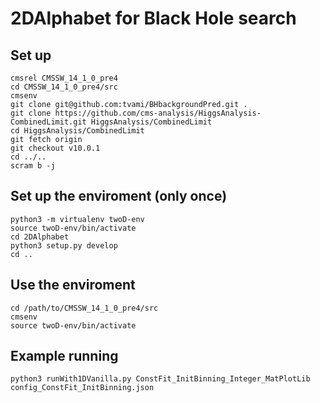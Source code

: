 # 2DAlphabet for Black Hole search

## Set up
```
cmsrel CMSSW_14_1_0_pre4
cd CMSSW_14_1_0_pre4/src
cmsenv
git clone git@github.com:tvami/BHbackgroundPred.git .
git clone https://github.com/cms-analysis/HiggsAnalysis-CombinedLimit.git HiggsAnalysis/CombinedLimit
cd HiggsAnalysis/CombinedLimit
git fetch origin
git checkout v10.0.1
cd ../..
scram b -j
```

## Set up the enviroment (only once)
```
python3 -m virtualenv twoD-env
source twoD-env/bin/activate
cd 2DAlphabet
python3 setup.py develop
cd ..
```

## Use the enviroment 
```
cd /path/to/CMSSW_14_1_0_pre4/src
cmsenv
source twoD-env/bin/activate
```

## Example running
```
python3 runWith1DVanilla.py ConstFit_InitBinning_Integer_MatPlotLib config_ConstFit_InitBinning.json
```
